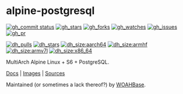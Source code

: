 # alpine-postgresql

[![gh_commit status][201]][151]
[![gh_stars][202]][152]
[![gh_forks][203]][153]
[![gh_watches][204]][154]
[![gh_issues][211]][161]
[![gh_pr][212]][162]

[![dh_pulls][205]][155]
[![dh_stars][206]][156]
[![dh_size:aarch64][208]][158]
[![dh_size:armhf][210]][160]
[![dh_size:armv7l][209]][159]
[![dh_size:x86_64][207]][157]

MultiArch Alpine Linux + S6 + PostgreSQL.

[Docs][112] | [Images][155] | [Sources][151]

Maintained (or sometimes a lack thereof?) by [WOAHBase][110].

[110]: https://woahbase.online/
[112]: https://woahbase.online/images/alpine-postgresql/

[151]: https://github.com/woahbase/alpine-postgresql
[152]: https://github.com/woahbase/alpine-postgresql/stargazers
[153]: https://github.com/woahbase/alpine-postgresql/network/members
[154]: https://github.com/woahbase/alpine-postgresql/watchers
[155]: https://hub.docker.com/r/woahbase/alpine-postgresql
[156]: https://hub.docker.com/r/woahbase/alpine-postgresql
[157]: https://hub.docker.com/r/woahbase/alpine-postgresql/tags?name=x86_64&ordering=last_updated
[158]: https://hub.docker.com/r/woahbase/alpine-postgresql/tags?name=aarch64&ordering=last_updated
[159]: https://hub.docker.com/r/woahbase/alpine-postgresql/tags?name=armv7l&ordering=last_updated
[160]: https://hub.docker.com/r/woahbase/alpine-postgresql/tags?name=armhf&ordering=last_updated
[161]: https://github.com/woahbase/alpine-postgresql/issues
[162]: https://github.com/woahbase/alpine-postgresql/pulls

[201]: https://img.shields.io/github/last-commit/woahbase/alpine-postgresql?color=brightgreen&style=flat-square&logo=github
[202]: https://img.shields.io/github/stars/woahbase/alpine-postgresql?color=brightgreen&style=flat-square&logo=github
[203]: https://img.shields.io/github/forks/woahbase/alpine-postgresql?color=brightgreen&style=flat-square&logo=github
[204]: https://img.shields.io/github/watchers/woahbase/alpine-postgresql?color=brightgreen&style=flat-square&logo=github
[205]: https://img.shields.io/docker/pulls/woahbase/alpine-postgresql?color=brightgreen&style=flat-square&logo=docker&label=pulls
[206]: https://img.shields.io/docker/stars/woahbase/alpine-postgresql?color=brightgreen&style=flat-square&logo=docker&label=stars
[207]: https://img.shields.io/docker/image-size/woahbase/alpine-postgresql/x86_64?label=x86_64&color=brightgreen&style=flat-square&logo=docker
[208]: https://img.shields.io/docker/image-size/woahbase/alpine-postgresql/aarch64?label=aarch64&color=brightgreen&style=flat-square&logo=docker
[209]: https://img.shields.io/docker/image-size/woahbase/alpine-postgresql/armv7l?label=armv7l&color=brightgreen&style=flat-square&logo=docker
[210]: https://img.shields.io/docker/image-size/woahbase/alpine-postgresql/armhf?label=armhf&color=brightgreen&style=flat-square&logo=docker
[211]: https://img.shields.io/github/issues/woahbase/alpine-postgresql?color=brightgreen&style=flat-square&logo=github
[212]: https://img.shields.io/github/issues-pr/woahbase/alpine-postgresql?color=brightgreen&style=flat-square&logo=github
